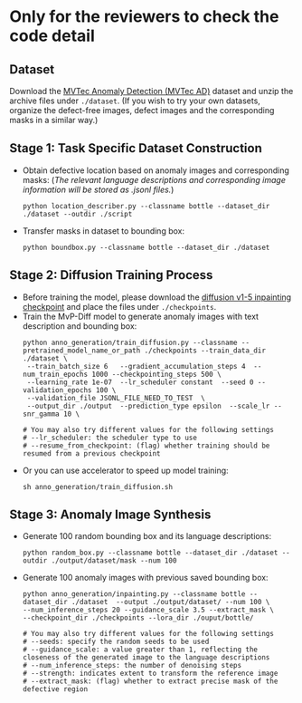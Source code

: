 # Only for the reviewers to check the code detail
<!-- ![](./main.png)

This repository is the official implementation of the following paper:

**Multivariate yet Precise Anomaly Images and Segmentation Synthesis**<br>

> **Abstract**<br>
> <font size=3> *This paper delves into the simultaneous synthesis of anomaly image samples and their corresponding segmentation labels, addressing the challenge of limited anomaly data. Previous generative approaches relied heavily on the precise yet sparse masks, available from the given dataset, to guide the synthesis of anomaly images. This reliance restricted the variety of the guidance masks, leading to a lack of diversity in the synthesized defective areas. Furthermore, the simplistic strategy of directly employing guidance masks as labels for synthesized images has frequently led to the mask drift issue. To overcome these constraints, we introduce the Multivariate yet Precise Diffusion model (MvP-Diff). This model initiates the synthesis process by producing a diverse array of random bounding boxes. Within these boxes, MvP-Diff further creates multivariate defective regions with varying sizes, shapes, and patterns based on defect-free images. By comparing the differences between the anomaly and normal images, we can obtain more precise mask labels for the defective regions, effectively mitigating the mask drift phenomenon. Extensive experiments demonstrate that MvP-Diff outperforms existing methods in producing realistic and diverse anomaly samples. Moreover, following the training of existing anomaly detection and segmentation methods with our synthesized samples, an approximate 10\% enhancement in IoU can be observed.* </font>
-->

## Dataset

Download the [MVTec Anomaly Detection (MVTec AD)](https://www.mvtec.com/company/research/datasets/mvtec-ad/) dataset and unzip the archive files under ```./dataset```. (If you wish to try your own datasets, organize the defect-free images, defect images and the corresponding masks in a similar way.)

    
## Stage 1: Task Specific Dataset Construction

- Obtain defective location based on anomaly images and corresponding masks: (*The relevant language descriptions and corresponding image information will be stored as .jsonl files.*)
    ```shell
    python location_describer.py --classname bottle --dataset_dir ./dataset --outdir ./script
    ```
- Transfer masks in dataset to bounding box:
    ```shell
    python boundbox.py --classname bottle --dataset_dir ./dataset  

## Stage 2: Diffusion Training Process
- Before training the model, please download the [diffusion v1-5 inpainting checkpoint](https://huggingface.co/runwayml/stable-diffusion-v1-5) and place the files under ```./checkpoints```. 
- Train the MvP-Diff model to generate anomaly images with text description and bounding box:
    ```shell
    python anno_generation/train_diffusion.py --classname --pretrained_model_name_or_path ./checkpoints --train_data_dir ./dataset \
     --train_batch_size 6   --gradient_accumulation_steps 4  --num_train_epochs 1000 --checkpointing_steps 500 \
     --learning_rate 1e-07  --lr_scheduler constant  --seed 0 --validation_epochs 100 \
     --validation_file JSONL_FILE_NEED_TO_TEST  \
     --output_dir ./output  --prediction_type epsilon  --scale_lr --snr_gamma 10 \
    
    # You may also try different values for the following settings
    # --lr_scheduler: the scheduler type to use
    # --resume_from_checkpoint: (flag) whether training should be resumed from a previous checkpoint
    ```
- Or you can use accelerator to speed up model training:
    ```shell
    sh anno_generation/train_diffusion.sh
    ```

## Stage 3: Anomaly Image Synthesis
- Generate 100 random bounding box and its language descriptions:
  ```shell
  python random_box.py --classname bottle --dataset_dir ./dataset --outdir ./output/dataset/mask --num 100
  ```
  
- Generate 100 anomaly images with previous saved bounding box: 
    ```shell
    python anno_generation/inpainting.py --classname bottle --dataset_dir ./dataset  --output ./output/dataset/ --num 100 \
    --num_inference_steps 20 --guidance_scale 3.5 --extract_mask \
    --checkpoint_dir ./checkpoints --lora_dir ./ouput/bottle/
        
    # You may also try different values for the following settings
    # --seeds: specify the random seeds to be used
    # --guidance_scale: a value greater than 1, reflecting the closeness of the generated image to the language descriptions
    # --num_inference_steps: the number of denoising steps
    # --strength: indicates extent to transform the reference image
    # --extract_mask: (flag) whether to extract precise mask of the defective region 
    ```

     
